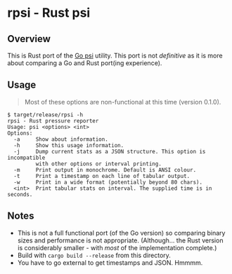 # rpsi - Rust psi

## Overview

This is Rust port of the [Go psi](../psi/) utility. This port is not *definitive* as it is more about comparing a Go and Rust port(ing experience).

## Usage

> Most of these options are non-functional at this time (version 0.1.0).

```text
$ target/release/rpsi -h
rpsi - Rust pressure reporter
Usage: psi <options> <int>
Options:
  -a     Show about information.
  -h     Show this usage information.
  -j     Dump current stats as a JSON structure. This option is incompatible
         with other options or interval printing.
  -m     Print output in monochrome. Default is ANSI colour.
  -t     Print a timestamp on each line of tabular output.
  -w     Print in a wide format (potentially beyond 80 chars).
  <int>  Print tabular stats on interval. The supplied time is in seconds.
```

## Notes

- This is not a full functional port (of the Go version) so comparing binary sizes and performance is not appropriate. (Although... the Rust version is considerably smaller - with *most* of the implementation complete.)
- Build with ``cargo build --release`` from this directory.
- You have to go external to get timestamps and JSON. Hmmmm.
